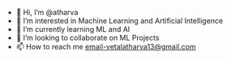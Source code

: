 - 👋 Hi, I’m @atharva
- 👀 I’m interested in Machine Learning and Artificial Intelligence
- 🌱 I’m currently learning ML and AI
- 💞️ I’m looking to collaborate on ML Projects
- 📫 How to reach me email-vetalatharva13@gmail.com 

<!---
atharvvv/atharvvv is a ✨ special ✨ repository because its `README.md` (this file) appears on your GitHub profile.
You can click the Preview link to take a look at your changes.
--->
